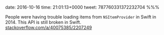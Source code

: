 date: 2016-10-16
time: 21:01:13+0000
tweet: 787760331372232704
%%%

People were having trouble loading items from `NSItemProvider` in Swift in 2014. This API is still broken in Swift. [stackoverflow.com/a/40075385/2207249](http://stackoverflow.com/a/40075385/2207249)
